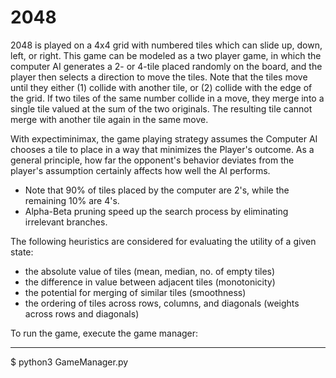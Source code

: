 # 2048
2048 is played on a 4x4 grid with numbered tiles which can slide up, down, left, or right. This game can be
modeled as a two player game, in which the computer AI generates a 2- or 4-tile placed randomly on the board,
and the player then selects a direction to move the tiles. Note that the tiles move until they either (1) collide with
another tile, or (2) collide with the edge of the grid. If two tiles of the same number collide in a move, they merge
into a single tile valued at the sum of the two originals. The resulting tile cannot merge with another tile again in
the same move.

With expectiminimax, the game playing strategy assumes the Computer AI chooses a tile to place in a way
that minimizes the Player's outcome. As a general principle, how far the opponent's behavior deviates from the player's assumption certainly affects how well the AI performs.

- Note that 90% of tiles placed by the computer are 2's, while the remaining 10% are 4's.
- Alpha-Beta pruning speed up the search process by eliminating irrelevant branches.

The following heuristics are considered for evaluating the utility of a given state:
- the absolute value of tiles (mean, median, no. of empty tiles)
- the difference in value between adjacent tiles (monotonicity)
- the potential for merging of similar tiles (smoothness)
- the ordering of tiles across rows, columns, and diagonals (weights across rows and diagonals)

To run the game, execute the game manager:

---

$ python3 GameManager.py

